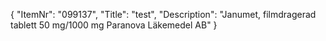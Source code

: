 {
  "ItemNr": "099137",
  "Title": "test",
  "Description": "Janumet, filmdragerad tablett 50 mg/1000 mg Paranova Läkemedel AB"
}